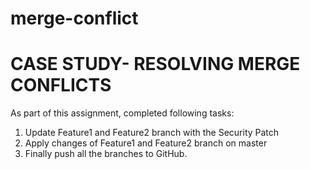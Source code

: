 # merge-conflict

# CASE STUDY- RESOLVING MERGE CONFLICTS

As part of this assignment, completed following tasks:
1. Update Feature1 and Feature2 branch with the Security Patch
2. Apply changes of Feature1 and Feature2 branch on master
3. Finally push all the branches to GitHub.
